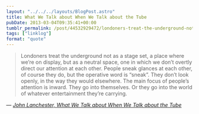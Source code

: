 ```yaml
---
layout: "../../../layouts/BlogPost.astro"
title: What We Talk about When We Talk about the Tube
pubDate: 2013-03-04T09:35:41+00:00
tumblr_permalink: /post/44532929472/londoners-treat-the-underground-not-as-a-stage
tags: ["linklog"]
format: "quote"
---
```


> Londoners treat the underground not as a stage set, a place where we&rsquo;re on display, but as a neutral space, one in which we don&rsquo;t overtly direct our attention at each other. People sneak glances at each other, of course they do, but the operative word is &ldquo;sneak&rdquo;. They don&rsquo;t look openly, in the way they would elsewhere. The main focus of people&rsquo;s attention is inward. They go into themselves. Or they go into the world of whatever entertainment they&rsquo;re carrying.

— <cite>[John Lanchester, _What We Talk about When We Talk about the Tube_](https://www.goodreads.com/book/show/17356880-what-we-talk-about-when-we-talk-about-the-tube)</cite>
